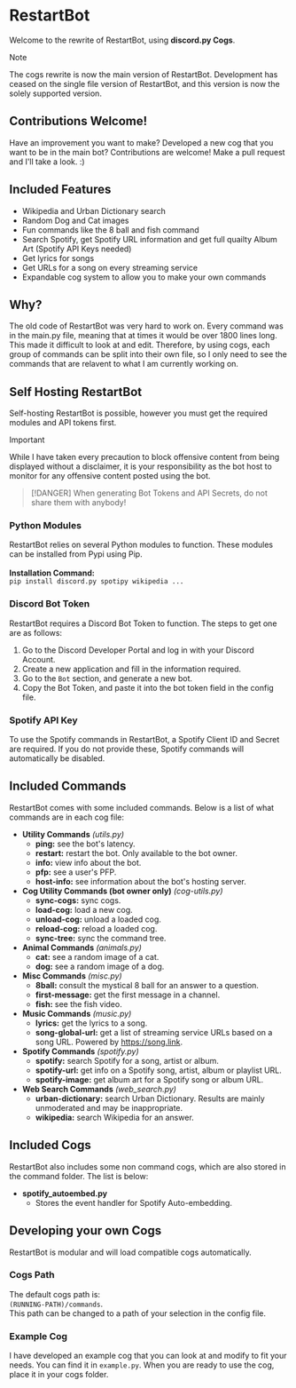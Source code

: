 # RestartBot
Welcome to the rewrite of RestartBot, using **discord.py Cogs**.

> [!NOTE]
> The cogs rewrite is now the main version of RestartBot. Development has ceased on the single file version of RestartBot, and this version is now the solely supported version.

## Contributions Welcome!
Have an improvement you want to make? Developed a new cog that you want to be in the main bot? Contributions are welcome! Make a pull request and I'll take a look. :)

## Included Features
- Wikipedia and Urban Dictionary search
- Random Dog and Cat images
- Fun commands like the 8 ball and fish command
- Search Spotify, get Spotify URL information and get full quailty Album Art (Spotify API Keys needed)
- Get lyrics for songs
- Get URLs for a song on every streaming service
- Expandable cog system to allow you to make your own commands

## Why?
The old code of RestartBot was very hard to work on. Every command was in the main.py file, meaning that at times it would be over 1800 lines long. This made it difficult to look at and edit. Therefore, by using cogs, each group of commands can be split into their own file, so I only need to see the commands that are relavent to what I am currently working on.

## Self Hosting RestartBot
Self-hosting RestartBot is possible, however you must get the required modules and API tokens first.

> [!IMPORTANT]
> While I have taken every precaution to block offensive content from being displayed without a disclaimer, it is your responsibility as the bot host to monitor for any offensive content posted using the bot.

> [!DANGER]
> When generating Bot Tokens and API Secrets, do not share them with anybody!

### Python Modules
RestartBot relies on several Python modules to function. These modules can be installed from Pypi using Pip.\
\
**Installation Command:**\
`pip install discord.py spotipy wikipedia ...`

### Discord Bot Token
RestartBot requires a Discord Bot Token to function. The steps to get one are as follows:
1. Go to the Discord Developer Portal and log in with your Discord Account.
2. Create a new application and fill in the information required.
3. Go to the `Bot` section, and generate a new bot.
4. Copy the Bot Token, and paste it into the bot token field in the config file.

### Spotify API Key
To use the Spotify commands in RestartBot, a Spotify Client ID and Secret are required. If you do not provide these, Spotify commands will automatically be disabled.

## Included Commands
RestartBot comes with some included commands. Below is a list of what commands are in each cog file:
- **Utility Commands** *(utils.py)*
  - **ping:** see the bot's latency.
  - **restart:** restart the bot. Only available to the bot owner.
  - **info:** view info about the bot.
  - **pfp:** see a user's PFP.
  - **host-info:** see information about the bot's hosting server.
- **Cog Utility Commands (bot owner only)** *(cog-utils.py)*
  - **sync-cogs:** sync cogs.
  - **load-cog:** load a new cog.
  - **unload-cog:** unload a loaded cog.
  - **reload-cog:** reload a loaded cog.
  - **sync-tree:** sync the command tree.
- **Animal Commands** *(animals.py)*
  - **cat:** see a random image of a cat.
  - **dog:** see a random image of a dog.
- **Misc Commands** *(misc.py)*
  - **8ball:** consult the mystical 8 ball for an answer to a question.
  - **first-message:** get the first message in a channel.
  - **fish:** see the fish video.
- **Music Commands** *(music.py)*
  - **lyrics:** get the lyrics to a song.
  - **song-global-url:** get a list of streaming service URLs based on a song URL. Powered by https://song.link.
- **Spotify Commands** *(spotify.py)*
  - **spotify:** search Spotify for a song, artist or album.
  - **spotify-url:** get info on a Spotify song, artist, album or playlist URL.
  - **spotify-image:** get album art for a Spotify song or album URL.
- **Web Search Commands** *(web_search.py)*
  - **urban-dictionary:** search Urban Dictionary. Results are mainly unmoderated and may be inappropriate.
  - **wikipedia:** search Wikipedia for an answer.

## Included Cogs
RestartBot also includes some non command cogs, which are also stored in the command folder. The list is below:
- **spotify_autoembed.py**
  - Stores the event handler for Spotify Auto-embedding.

## Developing your own Cogs
RestartBot is modular and will load compatible cogs automatically.

### Cogs Path
The default cogs path is:\
`(RUNNING-PATH)/commands`.\
This path can be changed to a path of your selection in the config file.

### Example Cog
I have developed an example cog that you can look at and modify to fit your needs. You can find it in `example.py`. When you are ready to use the cog, place it in your cogs folder.
